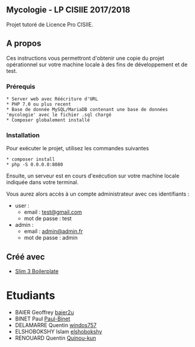 ## Mycologie - LP CISIIE 2017/2018

Projet tutoré de Licence Pro CISIIE.

## A propos

Ces instructions vous permettront d'obtenir une copie du projet opérationnel sur votre machine locale à des fins de développement et de test.


### Prérequis
```
* Server web avec Réécriture d'URL
* PHP 7.0 ou plus recent
* Base de donnée MySQL/MariaDB contenant une base de données 'mycologie' avec le fichier .sql chargé
* Composer globalement installé
```
### Installation 

Pour exécuter le projet, utilisez les commandes suivantes

```
* composer install
* php -S 0.0.0.0:8080
```

Ensuite, un serveur est en cours d'exécution sur votre machine locale indiquée dans votre terminal.

Vous aurez alors accès à un compte administrateur avec ces identifiants :
* user :
  * email : test@gmail.com
  * mot de passe : test
* admin :
  * email : admin@admin.fr
  * mot de passe : admin


## Créé avec

* [Slim 3 Boilerplate](https://github.com/Manghao/slim3-boilerplate)

# Etudiants

* BAIER Geoffrey [baier2u](https://github.com/baier2u)
* BINET Paul [Paul-Binet](https://github.com/Paul-Binet)
* DELAMARRE Quentin [windos757](https://github.com/windos757)
* ELSHOBOKSHY Islam [elshobokshy](https://github.com/elshobokshy)
* RENOUARD Quentin [Quinou-kun](https://github.com/Quinou-kun)
